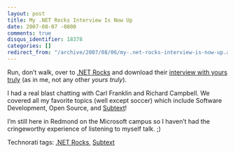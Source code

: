 ```yaml
---
layout: post
title: My .NET Rocks Interview Is Now Up
date: 2007-08-07 -0800
comments: true
disqus_identifier: 18378
categories: []
redirect_from: "/archive/2007/08/06/my-.net-rocks-interview-is-now-up.aspx/"
---
```


Run, don’t walk, over to [.NET
Rocks](http://www.dotnetrocks.com/ ".NET Rocks") and download their
[interview with yours
truly](http://www.dotnetrocks.com/default.aspx?showNum=261 "Phil Haack") (as
in me, not any other *yours truly*).

I had a real blast chatting with Carl Franklin and Richard Campbell. We
covered all my favorite topics (well except soccer) which include
Software Development, Open Source, and
[Subtext](http://subtextproject.com/ "Subtext project website")!

I’m still here in Redmond on the Microsoft campus so I haven’t had the
cringeworthy experience of listening to myself talk. ;)

Technorati tags: [.NET Rocks](http://technorati.com/tags/.NET%20Rocks),
[Subtext](http://technorati.com/tags/Subtext)

